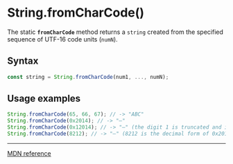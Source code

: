 # String.fromCharCode()

The static **`fromCharCode`** method returns a `string` created from the specified sequence of UTF-16 code units (`numN`).

## Syntax

```js
const string = String.fromCharCode(num1, ..., numN);
```

## Usage examples

```js
String.fromCharCode(65, 66, 67); // -> "ABC"
String.fromCharCode(0x2014); // -> "—"
String.fromCharCode(0x12014); // -> "—" (the digit 1 is truncated and ignored)
String.fromCharCode(8212); // -> "—" (8212 is the decimal form of 0x2014)
```

---

[MDN reference](https://developer.mozilla.org/en-US/docs/Web/JavaScript/Reference/Global_Objects/String/fromCharCode)
